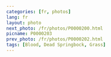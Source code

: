 ```yaml
---
categories: [fr, photos]
lang: fr
layout: photo
next_photo: /fr/photos/P0000200.html
picname: P0000203
prev_photo: /fr/photos/P0000202.html
tags: [Blood, Dead Springbock, Grass]
---
```

